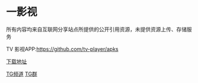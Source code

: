 # 一影视

所有内容均来自互联网分享站点所提供的公开引用资源，未提供资源上传、存储服务

TV 影视APP:https://github.com/tv-player/apks

[下载地址](https://ghproxy.com/https://raw.githubusercontent.com/tv-player/js-source/share/2.0.4.apk)

[TG频道](https://t.me/tvplayerBox) [TG群](https://t.me/+uGeB94WVkgJlZjI1)


